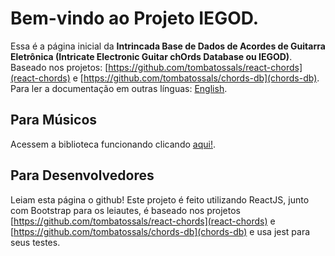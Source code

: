 # Bem-vindo ao Projeto IEGOD.

Essa é a página inicial da **Intrincada Base de Dados de Acordes de Guitarra Eletrônica (Intricate Electronic Guitar chOrds Database ou IEGOD)**. Baseado nos projetos: [https://github.com/tombatossals/react-chords](react-chords) e [https://github.com/tombatossals/chords-db](chords-db). Para ler a documentação em outras línguas: [English](README.md).

## Para Músicos

Acessem a biblioteca funcionando clicando [aqui!](https://diegogss.github.io/iegod-project/).

## Para Desenvolvedores

Leiam esta página o github! Este projeto é feito utilizando ReactJS, junto com Bootstrap para os leiautes, é baseado nos projetos [https://github.com/tombatossals/react-chords](react-chords) e [https://github.com/tombatossals/chords-db](chords-db) e usa jest para seus testes.

